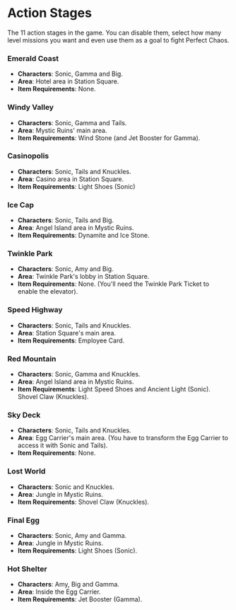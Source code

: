 # Action Stages

The 11 action stages in the game.
You can disable them, select how many level missions you want and even use them as a goal to fight Perfect Chaos.

### Emerald Coast

- **Characters**: Sonic, Gamma and Big.
- **Area**: Hotel area in Station Square.
- **Item Requirements**: None.

### Windy Valley

- **Characters**: Sonic, Gamma and Tails.
- **Area**: Mystic Ruins' main area.
- **Item Requirements**: Wind Stone (and Jet Booster for Gamma).

### Casinopolis

- **Characters**: Sonic, Tails and Knuckles.
- **Area**: Casino area in Station Square.
- **Item Requirements**: Light Shoes (Sonic)

### Ice Cap

- **Characters**: Sonic, Tails and Big.
- **Area**: Angel Island area in Mystic Ruins.
- **Item Requirements**: Dynamite and Ice Stone.

### Twinkle Park

- **Characters**: Sonic, Amy and Big.
- **Area**: Twinkle Park's lobby in Station Square.
- **Item Requirements**: None. (You'll need the Twinkle Park Ticket to enable the elevator).

### Speed Highway

- **Characters**: Sonic, Tails and Knuckles.
- **Area**: Station Square's main area.
- **Item Requirements**: Employee Card.

### Red Mountain

- **Characters**: Sonic, Gamma and Knuckles.
- **Area**: Angel Island area in Mystic Ruins.
- **Item Requirements**: Light Speed Shoes and Ancient Light (Sonic). Shovel Claw (Knuckles).

### Sky Deck

- **Characters**: Sonic, Tails and Knuckles.
- **Area**: Egg Carrier's main area. (You have to transform the Egg Carrier to access it with Sonic and Tails).
- **Item Requirements**: None.

### Lost World

- **Characters**: Sonic and Knuckles.
- **Area**: Jungle in Mystic Ruins.
- **Item Requirements**: Shovel Claw (Knuckles).

### Final Egg

- **Characters**: Sonic, Amy and Gamma.
- **Area**: Jungle in Mystic Ruins.
- **Item Requirements**: Light Shoes (Sonic).

### Hot Shelter

- **Characters**: Amy, Big and Gamma.
- **Area**: Inside the Egg Carrier.
- **Item Requirements**: Jet Booster (Gamma).
